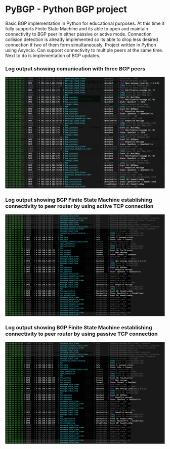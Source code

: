 # PyBGP - Python BGP project

Basic BGP implementation in Python for educational purposes. At this time it fully supports Finite State Machine and its able to open and maintain connectivity to BGP peer in either passive or active mode. Connection collision detection is already implemented so its able to drop less desired connection if two of them form simultaneously. Project written in Python using Asyncio. Can support connectivity to multiple peers at the same time. Next to do is implementation of BGP updates.

### Log output showing comunication with three BGP peers
![Sample PyBGP log output](https://github.com/ccie18643/PyBGP/blob/master/pictures/ss01.png)


### Log output showing BGP Finite State Machine establishing connectivity to peer router by using active TCP connection
![Sample PyBGP log output](https://github.com/ccie18643/PyBGP/blob/master/pictures/ss02.png)


### Log output showing BGP Finite State Machine establishing connectivity to peer router by using passive TCP connection
![Sample PyBGP log output](https://github.com/ccie18643/PyBGP/blob/master/pictures/ss02.png)

